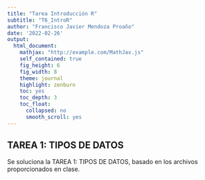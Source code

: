 ```yaml
---
title: "Tarea Introducción R"
subtitle: "T6_IntroR"
author: "Francisco Javier Mendoza Proaño"
date: '2022-02-26'
output:
  html_document:
    mathjax: "http://example.com/MathJax.js"
    self_contained: true
    fig_height: 6
    fig_width: 8
    theme: journal
    highlight: zenburn
    toc: yes
    toc_depth: 3
    toc_float:
      collapsed: no
      smooth_scroll: yes
---
```




## TAREA 1: TIPOS DE DATOS

Se soluciona la TAREA 1: TIPOS DE DATOS, basado en los archivos proporcionados en clase.
